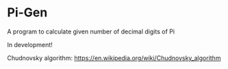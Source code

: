 # Pi-Gen
A program to calculate given number of decimal digits of Pi

In development!

Chudnovsky algorithm:
https://en.wikipedia.org/wiki/Chudnovsky_algorithm